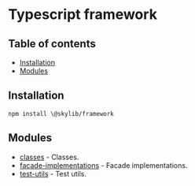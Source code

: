 # Typescript framework

## Table of contents

- [Installation](#installation)
- [Modules](#modules)

## <a name="installation"></a>Installation

    npm install \@skylib/framework

## <a name="modules"></a>Modules

- [classes](https://ilyub.github.io/typescript-framework/modules/classes.html) - Classes.
- [facade-implementations](https://ilyub.github.io/typescript-framework/modules/facade_implementations.html) - Facade implementations.
- [test-utils](https://ilyub.github.io/typescript-framework/modules/test_utils.html) - Test utils.
